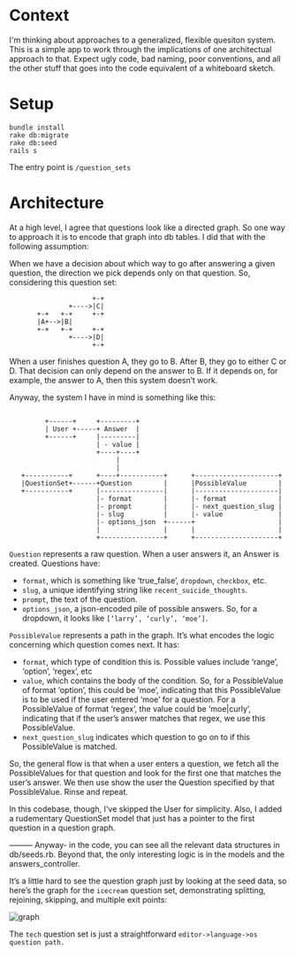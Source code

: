 Context
=====
I'm thinking about approaches to a generalized, flexible quesiton system.  This is a simple app to work through the implications of one architectual approach to that.  Expect ugly code, bad naming, poor conventions, and all the other stuff that goes into the code equivalent of a whiteboard sketch.

Setup
=====

```
bundle install
rake db:migrate
rake db:seed
rails s
```

The entry point is `/question_sets`

Architecture
=====

At a high level, I agree that questions look like a directed graph.  So one way to approach it is to encode that graph into db tables.  I did that with the following assumption:

When we have a decision about which way to go after answering a given question, the direction we pick depends only on that question.  So, considering this question set:

```
                     +-+
               +---->|C|
       +-+   +-+     +-+
       |A+-->|B|
       +-+   +-+     +-+
               +---->|D|
                     +-+
```

When a user finishes question A, they go to B.  After B, they go to either C or D.  That decision can only depend on the answer to B.  If it depends on, for example, the answer to A, then this system doesn’t work.

Anyway, the system I have in mind is something like this:

```

         +------+     +---------+
         | User +-----+ Answer  |
         +------+     |---------|
                      | - value |
                      +----+----+
                           |
                           |
   +-----------+      +----+-----------+      +---------------------+
   |QuestionSet+------+Question        |      |PossibleValue        |
   +-----------+      |----------------|      |---------------------|
                      |- format        |      |- format             |
                      |- prompt        |      |- next_question_slug |
                      |- slug          |      |- value              |
                      |- options_json  +------+                     |
                      |                |      |                     |
                      +----------------+      +---------------------+
```

`Question` represents a raw question.  When a user answers it, an Answer is created.  Questions have:
- `format`, which is something like ‘true_false’, `dropdown`, `checkbox`, etc.
- `slug`, a unique identifying string like `recent_suicide_thoughts`.
- `prompt`, the text of the question.
- `options_json`, a json-encoded pile of possible answers.  So, for a dropdown, it looks like `[‘larry’, ‘curly’, ‘moe’]`.

`PossibleValue` represents a path in the graph.  It’s what encodes the logic concerning which question comes next.  It has:
- `format`, which type of condition this is.  Possible values include ‘range’, ‘option’, ‘regex’, etc
- `value`, which contains the body of the condition.  So, for a PossibleValue of format ‘option’, this could be ‘moe’, indicating that this PossibleValue is to be used if the user entered ‘moe’ for a question.  For a PossibleValue of format ‘regex’, the value could be ‘moe|curly’, indicating that if the user’s answer matches that regex, we use this PossibleValue.
- `next_question_slug` indicates which question to go on to if this PossibleValue is matched.

So, the general flow is that when a user enters a question, we fetch all the PossibleValues for that question and look for the first one that matches the user’s answer.  We then use show the user the Question specified by that PossibleValue.  Rinse and repeat.

In this codebase, though, I've skipped the User for simplicity.  Also, I added a rudementary QuestionSet model that just has a pointer to the first question in a question graph.

———
Anyway- in the code, you can see all the relevant data structures in db/seeds.rb.  Beyond that, the only interesting logic is in the models and the answers_controller.

It’s a little hard to see the question graph just by looking at the seed data, so here’s the graph for the `icecream` question set, demonstrating splitting, rejoining, skipping, and multiple exit points:

![graph](http://i.imgur.com/4MRW9Qg.jpg)

The `tech` question set is just a straightforward `editor->language->os question path.`
